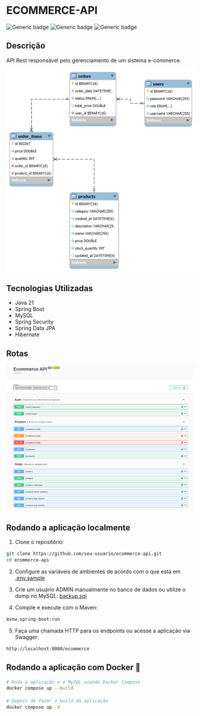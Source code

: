 # ECOMMERCE-API
![Generic badge](https://img.shields.io/badge/mantenedor-pedrorslira-purple.svg)
![Generic badge](https://img.shields.io/badge/versão-1.0.0-orange.svg)
![Generic badge](https://img.shields.io/badge/Spring%20Boot-3.5.4-green.svg)

## Descrição
API Rest responsável pelo gerenciamento de um sistema e-commerce.

![](docs/mysql.png)

## Tecnologias Utilizadas
- Java 21
- Spring Boot
- MySQL
- Spring Security
- Spring Data JPA
- Hibernate

## Rotas

![](docs/swagger.png)


## Rodando a aplicação localmente

1. Clone o repositório:

```bash
git clone https://github.com/seu-usuario/ecommerce-api.git
cd ecommerce-api
```

2. Configure as variáveis de ambientes de acordo com o que está em [.env.sample](.env.sample)

3. Crie um usuário ADMIN manualmente no banco de dados ou utilize o dump no MySQL: [backup.sql](backup.sql) 

4. Compile e execute com o Maven:

```bash
mvnw spring-boot:run
```

5. Faça uma chamada HTTP para os endpoints ou acesse a aplicação via Swagger:

```bash
http://localhost:8080/ecommerce
```

## Rodando a aplicação com Docker 🐳 

```bash
# Roda a aplicação e o MySQL usando Docker Compose
docker compose up --build

# Depois de fazer o build da aplicação
docker compose up -d
```



